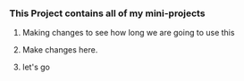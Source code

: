 
### This Project contains all of my mini-projects

1. Making changes to see how long we are going to use this

2. Make changes here. 

3. let's go 